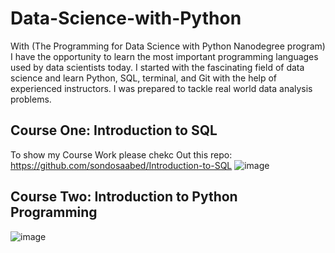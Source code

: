 # Data-Science-with-Python
With (The Programming for Data Science with Python Nanodegree program) I have the opportunity to learn the most important programming languages used by data scientists today. I started with the fascinating field of data science and learn Python, SQL, terminal, and Git with the help of experienced instructors. I was prepared to tackle real world data analysis problems.

## Course One: Introduction to SQL
To show my Course Work please chekc Out this repo:
https://github.com/sondosaabed/Introduction-to-SQL 
![image](https://github.com/sondosaabed/NanoDegree-Data-Science-with-Python/assets/65151701/3bf6a336-de4c-4b7e-8261-60ebf6dadc14)

## Course Two: Introduction to Python Programming

![image](https://github.com/sondosaabed/NanoDegree-Data-Science-with-Python/assets/65151701/ab0ae319-66a8-4447-8dac-7ae2ec939097)
